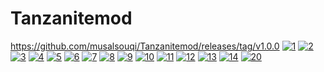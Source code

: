 # Tanzanitemod
https://github.com/musalsouqi/Tanzanitemod/releases/tag/v1.0.0
<a href="https://ibb.co/Y00TbWP"><img src="https://i.ibb.co/FHHqnWm/1.png" alt="1" border="0"></a>
<a href="https://ibb.co/bBjYKV4"><img src="https://i.ibb.co/Z8RvMrQ/2.png" alt="2" border="0"></a>
<a href="https://ibb.co/k2jRHpF"><img src="https://i.ibb.co/60z3n25/3.png" alt="3" border="0"></a>
<a href="https://ibb.co/TMbQ8xL"><img src="https://i.ibb.co/jkWCMPR/4.png" alt="4" border="0"></a>
<a href="https://ibb.co/x6DRsDv"><img src="https://i.ibb.co/jDT15TK/5.png" alt="5" border="0"></a>
<a href="https://ibb.co/MD44DB2"><img src="https://i.ibb.co/zhYYh6n/6.png" alt="6" border="0"></a>
<a href="https://ibb.co/DVzWJXQ"><img src="https://i.ibb.co/6nrwMhF/7.png" alt="7" border="0"></a>
<a href="https://ibb.co/18f9L9y"><img src="https://i.ibb.co/bzgrPrw/8.png" alt="8" border="0"></a>
<a href="https://ibb.co/1mYyGxd"><img src="https://i.ibb.co/tJwjp5x/9.png" alt="9" border="0"></a>
<a href="https://ibb.co/47nLvwP"><img src="https://i.ibb.co/c1S9fKD/10.png" alt="10" border="0"></a>
<a href="https://ibb.co/wYSjkKn"><img src="https://i.ibb.co/SJtGjKk/11.png" alt="11" border="0"></a>
<a href="https://ibb.co/hWbrYfj"><img src="https://i.ibb.co/7WPBk45/12.png" alt="12" border="0"></a>
<a href="https://ibb.co/FYqd8Zk"><img src="https://i.ibb.co/QHjxYS7/13.png" alt="13" border="0"></a>
<a href="https://ibb.co/26SBrVF"><img src="https://i.ibb.co/xsYQb92/14.png" alt="14" border="0"></a>
<a href="https://imgbb.com/"><img src="https://i.ibb.co/tJp3Yxy/20.png" alt="20" border="0"></a>
